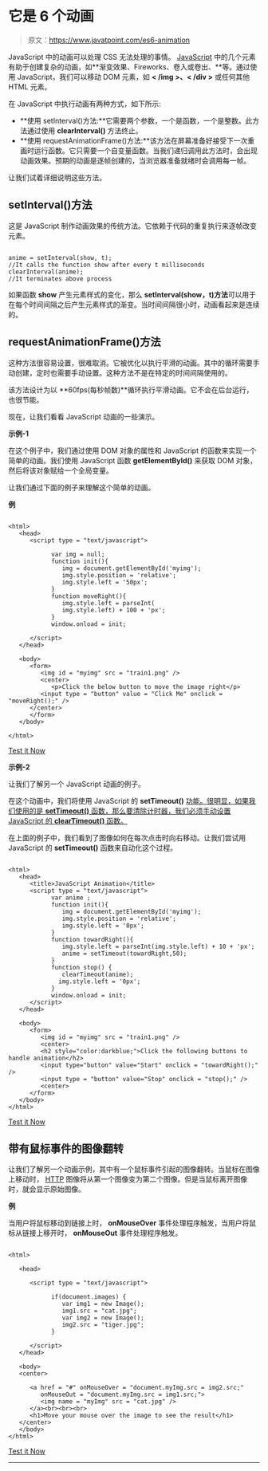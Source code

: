 # 它是 6 个动画

> 原文：<https://www.javatpoint.com/es6-animation>

JavaScript 中的动画可以处理 CSS 无法处理的事情。 [JavaScript](https://www.javatpoint.com/javascript-tutorial) 中的几个元素有助于创建复杂的动画，如**渐变效果、Fireworks、卷入或卷出、**等。通过使用 JavaScript，我们可以移动 DOM 元素，如 **< /img >、< /div >** 或任何其他 HTML 元素。

在 JavaScript 中执行动画有两种方式，如下所示:

*   **使用 setInterval()方法:**它需要两个参数，一个是函数，一个是整数。此方法通过使用 **clearInterval()** 方法终止。
*   **使用 requestAnimationFrame()方法:**该方法在屏幕准备好接受下一次重画时运行函数。它只需要一个自变量函数。当我们递归调用此方法时，会出现动画效果。预期的动画是逐帧创建的，当浏览器准备就绪时会调用每一帧。

让我们试着详细说明这些方法。

## setInterval()方法

这是 JavaScript 制作动画效果的传统方法。它依赖于代码的重复执行来逐帧改变元素。

```

anime = setInterval(show, t);
//It calls the function show after every t milliseconds
clearInterval(anime);
//It terminates above process

```

如果函数 **show** 产生元素样式的变化，那么 **setInterval(show，t)方法**可以用于在每个时间间隔之后产生元素样式的渐变。当时间间隔很小时，动画看起来是连续的。

## requestAnimationFrame()方法

这种方法很容易设置，很难取消。它被优化以执行平滑的动画。其中的循环需要手动创建，定时也需要手动设置。这种方法不是在特定的时间间隔使用的。

该方法设计为以 **60fps(每秒帧数)**循环执行平滑动画。它不会在后台运行，也很节能。

现在，让我们看看 JavaScript 动画的一些演示。

**示例-1**

在这个例子中，我们通过使用 DOM 对象的属性和 JavaScript 的函数来实现一个简单的动画。我们使用 JavaScript 函数 **getElementById()** 来获取 DOM 对象，然后将该对象赋给一个全局变量。

让我们通过下面的例子来理解这个简单的动画。

**例**

```

<html> 
   <head> 
      <script type = "text/javascript"> 

            var img = null; 
            function init(){  
               img = document.getElementById('myimg');
               img.style.position = 'relative';     
               img.style.left = '50px';   
            }     
            function moveRight(){  
               img.style.left = parseInt(
               img.style.left) + 100 + 'px';  
            }  
            window.onload = init;  

      </script> 
   </head> 

   <body> 
      <form> 
         <img id = "myimg" src = "train1.png" /> 
         <center>
            <p>Click the below button to move the image right</p> 
         <input type = "button" value = "Click Me" onclick = "moveRight();" />
      </center> 
      </form>
   </body>

</html>

```

[Test it Now](https://www.javatpoint.com/oprweb/test.jsp?filename=ES6Animation1)

**示例-2**

让我们了解另一个 JavaScript 动画的例子。

在这个动画中，我们将使用 JavaScript 的 **setTimeout()** [功能。很明显，如果我们使用的是 **setTimeout()** 函数，那么要清除计时器，我们必须手动设置 JavaScript 的 **clearTimeout()** 函数。](https://www.javatpoint.com/javascript-function)

在上面的例子中，我们看到了图像如何在每次点击时向右移动。让我们尝试用 JavaScript 的 **setTimeout()** 函数来自动化这个过程。

```

<html> 
   <head> 
      <title>JavaScript Animation</title> 
      <script type = "text/javascript"> 
            var anime ; 
            function init(){  
               img = document.getElementById('myimg');     
               img.style.position = 'relative';    
               img.style.left = '0px'; 
            }  
            function towardRight(){  
               img.style.left = parseInt(img.style.left) + 10 + 'px';    
               anime = setTimeout(towardRight,50); 
            }  
            function stop() {     
               clearTimeout(anime);    
              img.style.left = '0px';   
            }  
            window.onload = init;  
      </script> 
   </head> 

   <body> 
      <form> 
         <img id = "myimg" src = "train1.png" /> 
         <center>
         <h2 style="color:darkblue;">Click the following buttons to handle animation</h2> 
         <input type="button" value="Start" onclick = "towardRight();" /> 
         <input type = "button" value="Stop" onclick = "stop();" /> 
         <center>
      </form>    
   </body> 
</html>

```

[Test it Now](https://www.javatpoint.com/oprweb/test.jsp?filename=ES6Animation2)

## 带有鼠标事件的图像翻转

让我们了解另一个动画示例，其中有一个鼠标事件引起的图像翻转。当鼠标在图像上移动时， [HTTP](https://www.javatpoint.com/http) 图像将从第一个图像变为第二个图像。但是当鼠标离开图像时，就会显示原始图像。

**例**

当用户将鼠标移动到链接上时， **onMouseOver** 事件处理程序触发，当用户将鼠标从链接上移开时， **onMouseOut** 事件处理程序触发。

```

<html>

   <head>

      <script type = "text/javascript">

            if(document.images) {
               var img1 = new Image();     
               img1.src = "cat.jpg";
               var img2 = new Image();     
               img2.src = "tiger.jpg";
            }

      </script>
   </head>

   <body>
   <center>

      <a href = "#" onMouseOver = "document.myImg.src = img2.src;"
         onMouseOut = "document.myImg.src = img1.src;">
         <img name = "myImg" src = "cat.jpg" />
      </a><br><br><br>
      <h1>Move your mouse over the image to see the result</h1>
   </center>
   </body>
</html>

```

[Test it Now](https://www.javatpoint.com/oprweb/test.jsp?filename=ES6Animation3)

* * *